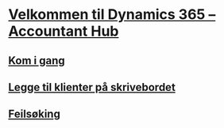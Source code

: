 # [Velkommen til Dynamics 365 – Accountant Hub](index.md)
## [Kom i gang](get-started.md)
## [Legge til klienter på skrivebordet](add-client.md)
## [Feilsøking](troubleshooting.md)
